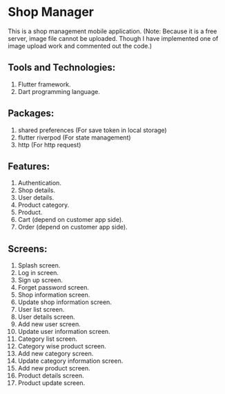 # Shop Manager

This is a shop management mobile application.
(Note: Because it is a free server, image file cannot be uploaded. Though I have implemented one of image upload work and commented out the code.)

## Tools and Technologies:
1. Flutter framework.
2. Dart programming language.

## Packages:
1. shared preferences (For save token in local storage)
2. flutter riverpod (For state management)
3. http (For http request)

## Features:
1. Authentication.
2. Shop details.
3. User details.
4. Product category.
5. Product.
6. Cart (depend on customer app side).
7. Order (depend on customer app side).


## Screens:
1. Splash screen.
2. Log in screen.
3. Sign up screen.
4. Forget password screen.
5. Shop information screen.
6. Update shop information screen.
7. User list screen.
8. User details screen.
9. Add new user screen.
10. Update user information screen.
11. Category list screen.
12. Category wise product screen.
13. Add new category screen.
14. Update category information screen.
15. Add new product screen.
16. Product details screen.
17. Product update screen.
